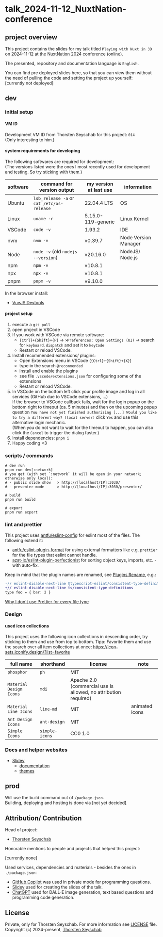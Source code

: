 # talk_2024-11-12_NuxtNation-conference

## project overview

This project contains the slides for my talk titled `Playing with Nuxt in 3D` on 2024-11-12 at the [NuxtNation 2024](https://nuxtnation.com/) conference (online).

The presented, repository and documentation language is `English`.

You can find pre deployed slides here, so that you can view them without the need of pulling the code and setting the project up yourself:<br>
\[currently not deployed\]

## dev

### initial setup

#### VM ID

Development VM ID from Thorsten Seyschab for this project: `014`<br>
(Only interesting to him.)

#### system requirements for developing

The following softwares are required for development:<br>
(The versions listed were the ones I most recently used for development and testing. So try sticking with them.)

| software | command for version output                | my version at last use | information          |
| -------- | ----------------------------------------- | ---------------------- | -------------------- |
| Ubuntu   | `lsb_release -a` or `cat /etc/os-release` | 22.04.4 LTS            | OS                   |
| Linux    | `uname -r`                                | 5.15.0-119-generic     | Linux Kernel         |
| VSCode   | `code -v`                                 | 1.93.2                 | IDE                  |
| nvm      | `nvm -v`                                  | v0.39.7                | Node Version Manager |
| Node     | `node -v` (old `nodejs --version`)        | v20.16.0               | NodeJS/ Node.js      |
| npm      | `npm -v`                                  | v10.8.1                |                      |
| npx      | `npx -v`                                  | v10.8.1                |                      |
| pnpm     | `pnpm -v`                                 | v9.10.0                |                      |

In the browser install:

- [VueJS Devtools](https://devtools.vuejs.org/guide/installation.html)

#### project setup

1. execute a `git pull`
2. open project in VSCode
3. If you work with VSCode via remote software:
   - `{Ctrl}+{Shift}+{P}` -> `>Preferences: Open Settings (UI)` -> search for `keyboard.dispatch` and set it to `keyCode`
   - Restart or reload VSCode.
4. Install recommended extensions/ plugins:
   - Open Extensions menu in VSCode (`{Ctrl}+{Shift}+{X}`)
   - type in the search `@recommended`
   - install and enable the plugins
   - see file `.vscode/extensions.json` for configuring some of the extensions
   - Restart or reload VSCode.
5. In VSCode on the bottom left click your profile image and log in all services (GitHub due to VSCode extensions, ...)<br>
   If the browser to VSCode callback fails, wait for the login popup on the bottom right to timeout (ca. 5 minutes) and
   then on the upcoming popup question `You have not yet finished authorizing [...] Would you like to try a different way? (local server)` click `Yes` and use this alternative login mechanic.<br>
   (When you do not want to wait for the timeout to happen, you can also click the `Cancel` to trigger the dialog faster.)
6. Install dependencies: `pnpm i`
7. Happy coding <3

### scripts / commands

```shell
# dev run
pnpm run dev[:network]
# you get (with set `:network` it will be open in your network; otherwise only local):
# - public slide show   > http://[localhost/IP]:3030/
# - presenter mode      > http://[localhost/IP]:3030/presenter/

# build
pnpm run build

# export
pnpm run export
```

### lint and prettier

This project uses [antfu/eslint-config](https://github.com/antfu/eslint-config) for eslint most of the files.
The following extend it:

- [antfu/eslint-plugin-format](https://github.com/antfu/eslint-plugin-format) for using external formatters like
  e.g. `prettier` for the file types that eslint cannot handle.
- [azat-io/eslint-plugin-perfectionist](https://github.com/azat-io/eslint-plugin-perfectionist) for
  sorting object keys, imports, etc. - with auto-fix.

Keep in mind that the plugin names are renamed, see
[Plugins Rename](https://github.com/antfu/eslint-config?tab=readme-ov-file#plugins-renaming), e.g.:

```diff
-// eslint-disable-next-line @typescript-eslint/consistent-type-definitions
+// eslint-disable-next-line ts/consistent-type-definitions
type foo = { bar: 2 }
```

[Why I don't use Prettier for every file type](https://antfu.me/posts/why-not-prettier)

### Design

#### used icon collections

This project uses the following icon collections in descending order, try sticking to them and use from top to bottom.
Tipp: Favorite them and use the search over all item collections at once: https://icon-sets.iconify.design/?list=favorite

| full name               | shorthand      | license                                                         | note           |
| ----------------------- | -------------- | --------------------------------------------------------------- | -------------- |
| `phosphor`              | `ph`           | MIT                                                             |                |
| `Material Design Icons` | `mdi`          | Apache 2.0 (commercial use is allowed, no attribution required) |                |
| `Material Line Icons`   | `line-md`      | MIT                                                             | animated icons |
| `Ant Design Icons`      | `ant-design`   | MIT                                                             |                |
| `Simple Icons`          | `simple-icons` | CC0 1.0                                                         |                |

### Docs and helper websites

- [Slidev](https://github.com/slidevjs/slidev)
  - [documentation](https://sli.dev/)
  - [themes](https://github.com/slidevjs/themes)

## prod

Will use the build command out of `/package.json`.<br>
Building, deploying and hosting is done via \[not yet decided\].

## Attribution/ Contribution

Head of project:

- [Thorsten Seyschab](https://todde.tv)

Honorable mentions to people and projects that helped this project:

\[currently none\]

Used services, dependencies and materials - besides the ones in `./package.json`:

- [GitHub Copilot](https://github.com/features/copilot) was used in private mode for programming questions.
- [Slidev](https://github.com/slidevjs/slidev) used for creating the slides of the talk.
- [ChatGPT](https://chatgpt.com/) used for DALL-E image generation, text based questions and programming code generation.

## License

Private, only for Thorsten Seyschab.
For more information see [LICENSE](./LICENSE) file.
Copyright (c) 2024-present, [Thorsten Seyschab](https://todde.tv)
